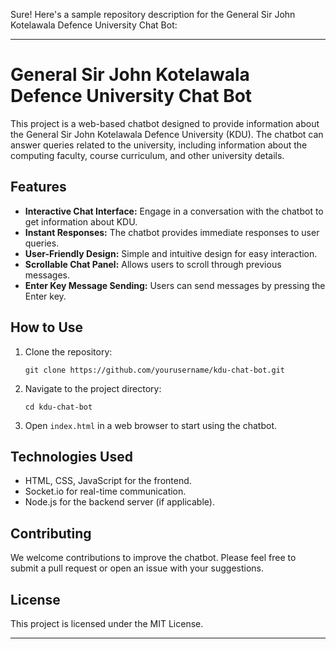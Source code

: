 Sure! Here's a sample repository description for the General Sir John Kotelawala Defence University Chat Bot:

---

# General Sir John Kotelawala Defence University Chat Bot

This project is a web-based chatbot designed to provide information about the General Sir John Kotelawala Defence University (KDU). The chatbot can answer queries related to the university, including information about the computing faculty, course curriculum, and other university details.

## Features

- **Interactive Chat Interface:** Engage in a conversation with the chatbot to get information about KDU.
- **Instant Responses:** The chatbot provides immediate responses to user queries.
- **User-Friendly Design:** Simple and intuitive design for easy interaction.
- **Scrollable Chat Panel:** Allows users to scroll through previous messages.
- **Enter Key Message Sending:** Users can send messages by pressing the Enter key.

## How to Use

1. Clone the repository:
   ```
   git clone https://github.com/yourusername/kdu-chat-bot.git
   ```
2. Navigate to the project directory:
   ```
   cd kdu-chat-bot
   ```
3. Open `index.html` in a web browser to start using the chatbot.

## Technologies Used

- HTML, CSS, JavaScript for the frontend.
- Socket.io for real-time communication.
- Node.js for the backend server (if applicable).

## Contributing

We welcome contributions to improve the chatbot. Please feel free to submit a pull request or open an issue with your suggestions.

## License

This project is licensed under the MIT License.

---

